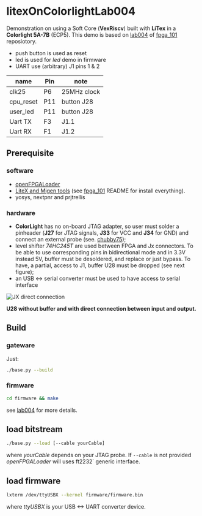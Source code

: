 # litexOnColorlightLab004

Demonstration on using a Soft Core (**VexRiscv**)
built with **LiTex** in a **Colorlight 5A-7B** (ECP5).
This demo is based on
[lab004][lab004] of [fpga_101][fpga_101] reposiotory.

- push button is used as reset
- led is used for *led* demo in firmware
- UART use (arbitrary) J1 pins 1 & 2

| name      | Pin | note        |
|-----------|-----|-------------|
| clk25     | P6  | 25MHz clock |
| cpu_reset | P11 | button J28  |
| user_led  | P11 | button J28  |
| Uart TX   | F3  | J1.1        |
| Uart RX   | F1  | J1.2        |


## Prerequisite

### software

- [openFPGALoader][openFPGALoader]
- [LiteX and Migen tools]() (see [fpga_101][fpga_101] README for install
  everything).
- yosys, nextpnr and prjtrellis

### hardware

- **ColorLight** has no on-board JTAG adapter, so user must solder a pinheader
  (**J27** for JTAG signals, **J33** for VCC and **J34** for GND) and connect an external probe (see.
  [chubby75](https://github.com/q3k/chubby75/tree/master/5a-75b));
- level shifter *74HC245T* are used between FPGA and Jx connectors. To be able
  to use corresponding pins in bidirectional mode and in 3.3V instead 5V, buffer
  must be desoldered, and replace or just bypass. To have, a partial, access to
  J1, buffer U28 must be dropped (see next figure);
- an USB <-> serial converter must be used to have access to serial interface

![JX direct connection](http://kmf2.trabucayre.com/colorLight5A-75b.jpg)

**U28 without buffer and with direct connection between input and output.**

## Build

### gateware
Just:
```bash
./base.py --build
```
### firmware
```bash
cd firmware && make
```
see [lab004] for more details.

## load bitstream
```bash
./base.py --load [--cable yourCable]
```
where *yourCable* depends on your JTAG probe. If `--cable` is not provided
*openFPGALoader* will uses ft2232` generic interface.

## load firmware
```bash
lxterm /dev/ttyUSBX --kernel firmware/firmware.bin
```
where *ttyUSBX* is your USB <-> UART converter device.

[fpga_101]: https://github.com/litex-hub/fpga_101
[lab004]: https://github.com/litex-hub/fpga_101/tree/master/lab004
[openFPGALoader]: https://github.com/trabucayre/openFPGALoader
